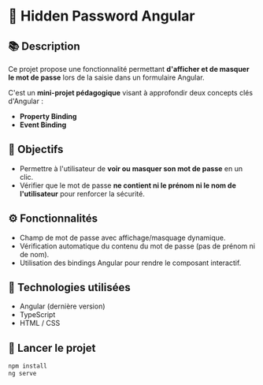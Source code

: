 # 🔐 Hidden Password Angular

## 📚 Description
Ce projet propose une fonctionnalité permettant **d'afficher et de masquer le mot de passe** lors de la saisie dans un formulaire Angular.

C'est un **mini-projet pédagogique** visant à approfondir deux concepts clés d'Angular :
- **Property Binding**
- **Event Binding**

## 🎯 Objectifs
- Permettre à l'utilisateur de **voir ou masquer son mot de passe** en un clic.
- Vérifier que le mot de passe **ne contient ni le prénom ni le nom de l'utilisateur** pour renforcer la sécurité.

## ⚙️ Fonctionnalités
- Champ de mot de passe avec affichage/masquage dynamique.
- Vérification automatique du contenu du mot de passe (pas de prénom ni de nom).
- Utilisation des bindings Angular pour rendre le composant interactif.

## 🚀 Technologies utilisées
- Angular (dernière version)
- TypeScript
- HTML / CSS

## 📂 Lancer le projet
```bash
npm install
ng serve
